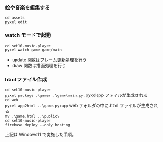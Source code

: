 ### 絵や音楽を編集する

`cd assets` \
`pyxel edit`

### watch モードで起動

`cd set10-music-player` \
`pyxel watch game game/main`

- update 関数はフレーム更新処理を行う
- draw 関数は描画処理を行う

### html ファイル作成

`cd set10-music-player` \
`pyxel package .\game\ .\game\main.py` .pyxelapp ファイルが生成される\
`cd web`\
`pyxel app2html ..\game.pyxapp` web フォルダの中に.html ファイルが生成される \
`mv .\game.html ..\public\` \
`cd set10-music-player` \
`firebase deploy --only hosting`

上記は Windows11 で実施した手順。
